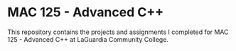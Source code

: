 # MAC 125 - Advanced C++

This repository contains the projects and assignments I completed for MAC 125 - Advanced C++ at LaGuardia Community College.